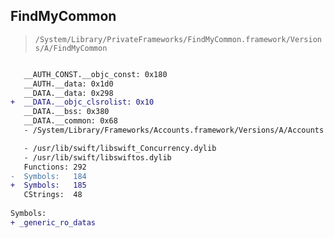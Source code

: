 ## FindMyCommon

> `/System/Library/PrivateFrameworks/FindMyCommon.framework/Versions/A/FindMyCommon`

```diff

   __AUTH_CONST.__objc_const: 0x180
   __AUTH.__data: 0x1d0
   __DATA.__data: 0x298
+  __DATA.__objc_clsrolist: 0x10
   __DATA.__bss: 0x380
   __DATA.__common: 0x68
   - /System/Library/Frameworks/Accounts.framework/Versions/A/Accounts

   - /usr/lib/swift/libswift_Concurrency.dylib
   - /usr/lib/swift/libswiftos.dylib
   Functions: 292
-  Symbols:   184
+  Symbols:   185
   CStrings:  48
 
Symbols:
+ _generic_ro_datas

```
